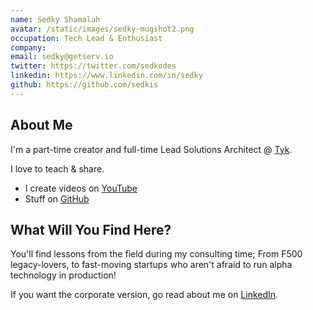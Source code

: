 ```yaml
---
name: Sedky Shamalah
avatar: /static/images/sedky-mugshot2.png
occupation: Tech Lead & Enthusiast
company:
email: sedky@getserv.io
twitter: https://twitter.com/sedkodes
linkedin: https://www.linkedin.com/in/sedky
github: https://github.com/sedkis
---
```


## About Me

I'm a part-time creator and full-time Lead Solutions Architect @ [Tyk][1].

I love to teach & share.

- I create videos on [YouTube][2]
- Stuff on [GitHub][3]

## What Will You Find Here?

You'll find lessons from the field during my consulting time; From F500 legacy-lovers, to fast-moving startups who aren't afraid to run alpha technology in production!

If you want the corporate version, go read about me on [LinkedIn][4].

[1]: https://tyk.io
[2]: https://www.youtube.com/channel/UCXR-k7wwwhdovpXXkRitJ_g
[3]: https://github.com/sedkis
[4]: https://linkedin.com/in/sedky
